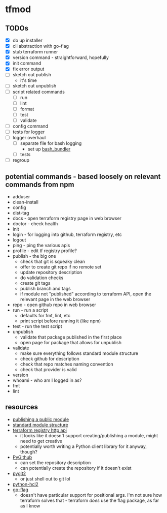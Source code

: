 # tfmod

## TODOs

- [x] do up installer
- [x] cli abstraction with go-flag
- [x] stub terraform runner
- [x] version command - straightforward, hopefully
- [x] init command
- [x] fix error output
- [ ] sketch out publish
  - it's time
- [ ] sketch out unpublish
- [ ] script related commands
  - [ ] run
  - [ ] lint
  - [ ] format
  - [ ] test
  - [ ] validate
- [ ] config command
- [ ] tests for logger
- [ ] logger overhaul
  - [ ] separate file for bash logging
    - set up [bash_bundler](https://github.com/jfhbrook/bash_bundler)
  - [ ] tests
- [ ] regroup

## potential commands - based loosely on relevant commands from npm

- adduser
- clean-install
- config
- dist-tag
- docs - open terraform registry page in web browser
- doctor - check health
- init
- login - for logging into github, terraform registry, etc
- logout
- ping - ping the various apis
- profile - edit tf registry profile?
- publish - the big one
  - check that git is squeaky clean
  - offer to create git repo if no remote set
  - update repository description
  - do validation checks
  - create git tags
  - publish branch and tags
  - if module not "published" according to terraform API, open the relevant
    page in the web browser
- repo - open github repo in web browser
- run - run a script
  - defaults for fmt, lint, etc
  - print script before running it (like npm)
- test - run the test script
- unpublish
  - validate that package published in the first place
  - open page for package that allows for unpublish
- validate
  - make sure everything follows standard module structure
  - check github for description
  - check that repo matches naming convention
  - check that provider is valid
- version
- whoami - who am I logged in as?
- fmt
- lint

## resources

- [publishing a public module](https://developer.hashicorp.com/terraform/registry/modules/publish)
- [standard module structure](https://developer.hashicorp.com/terraform/language/modules/develop/structure)
- [terraform registry http api](https://developer.hashicorp.com/terraform/registry/api-docs)
  - it looks like it doesn't support creating/publishing a module, might need
    to get creative
  - potentially worth writing a Python client library for it anyway, though?
- [PyGithub](https://github.com/PyGithub/PyGithub)
  - can set the repository description
  - can potentially create the repository if it doesn't exist
- [pygit2](https://github.com/libgit2/pygit2)
  - or just shell out to git lol
- [python-hcl2](https://pypi.org/project/python-hcl2/)
- [go-flag](https://github.com/jfhbrook/go-flag)
  - doesn't have particular support for positional args. I'm not sure how
    terraform solves that - terraform *does* use the flag package, as far as
    I know
